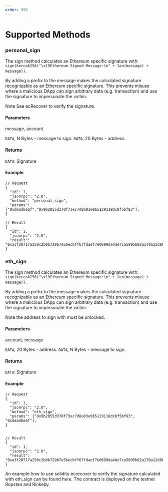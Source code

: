 ```yaml
---
order: 999
---
```


# Supported Methods

### personal_sign
The sign method calculates an Ethereum specific signature with: `sign(keccak256("\x19Ethereum Signed Message:\n" + len(message) + message))`.

By adding a prefix to the message makes the calculated signature recognizable as an Ethereum specific signature. This prevents misuse where a malicious DApp can sign arbitrary data (e.g. transaction) and use the signature to impersonate the victim.

Note See ecRecover to verify the signature.

#### Parameters
message, account

`DATA`, N Bytes - message to sign.
`DATA`, 20 Bytes - address.

#### Returns
`DATA`: Signature

#### Example

```
// Request
{
  "id": 1,
  "jsonrpc": "2.0",
  "method": "personal_sign",
  "params":["0xdeadbeaf","0x9b2055d370f73ec7d8a03e965129118dc8f5bf83"],
}

// Result
{
  "id": 1,
  "jsonrpc": "2.0",
  "result": "0xa3f20717a250c2b0b729b7e5becbff67fdaef7e0699da4de7ca5895b02a170a12d887fd3b17bfdce3481f10bea41f45ba9f709d39ce8325427b57afcfc994cee1b"
}
```


### eth_sign
The sign method calculates an Ethereum specific signature with: `sign(keccak256("\x19Ethereum Signed Message:\n" + len(message) + message))`.

By adding a prefix to the message makes the calculated signature recognizable as an Ethereum specific signature. This prevents misuse where a malicious DApp can sign arbitrary data (e.g. transaction) and use the signature to impersonate the victim.

Note the address to sign with must be unlocked.

#### Parameters
account, message

`DATA`, 20 Bytes - address.
`DATA`, N Bytes - message to sign.
#### Returns
`DATA`: Signature

#### Example

```
// Request
{
  "id": 1,
  "jsonrpc": "2.0",
  "method": "eth_sign",
  "params": ["0x9b2055d370f73ec7d8a03e965129118dc8f5bf83", "0xdeadbeaf"],
}


// Result
{
  "id": 1,
  "jsonrpc": "2.0",
  "result": "0xa3f20717a250c2b0b729b7e5becbff67fdaef7e0699da4de7ca5895b02a170a12d887fd3b17bfdce3481f10bea41f45ba9f709d39ce8325427b57afcfc994cee1b"
}
```

An example how to use solidity ecrecover to verify the signature calculated with eth_sign can be found here. The contract is deployed on the testnet Ropsten and Rinkeby.
